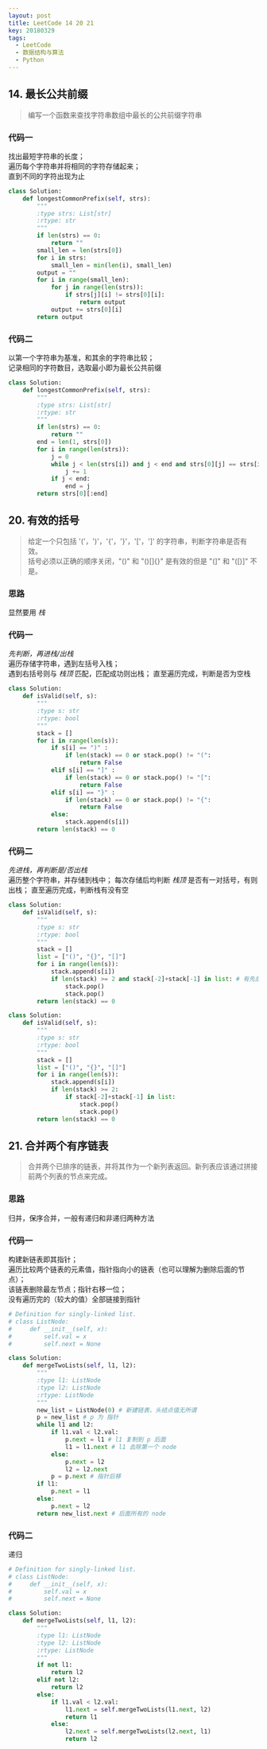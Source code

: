 ```yaml
---
layout: post
title: LeetCode 14 20 21
key: 20180329
tags: 
  - LeetCode
  - 数据结构与算法
  - Python
---
```


## 14. 最长公共前缀
> 编写一个函数来查找字符串数组中最长的公共前缀字符串

### 代码一
找出最短字符串的长度；  
遍历每个字符串并将相同的字符存储起来；  
直到不同的字符出现为止

```python
class Solution:
    def longestCommonPrefix(self, strs):
        """
        :type strs: List[str]
        :rtype: str
        """
        if len(strs) == 0:
            return ""
        small_len = len(strs[0])
        for i in strs:
            small_len = min(len(i), small_len)
        output = ""
        for i in range(small_len):
            for j in range(len(strs)):
                if strs[j][i] != strs[0][i]:
                    return output     
            output += strs[0][i]
        return output  
```

### 代码二
以第一个字符串为基准，和其余的字符串比较；  
记录相同的字符数目，选取最小即为最长公共前缀

```python
class Solution:
    def longestCommonPrefix(self, strs):
        """
        :type strs: List[str]
        :rtype: str
        """
        if len(strs) == 0:
            return ""
        end = len(1, strs[0])
        for i in range(len(strs)):
            j = 0
            while j < len(strs[i]) and j < end and strs[0][j] == strs[i][j]:
                j += 1
            if j < end:
                end = j
        return strs[0][:end]        
```

## 20. 有效的括号
> 给定一个只包括 '('，')'，'{'，'}'，'['，']' 的字符串，判断字符串是否有效。  
> 括号必须以正确的顺序关闭，"()" 和 "()[]{}" 是有效的但是 "(]" 和 "([)]" 不是。

### 思路
显然要用 _栈_

### 代码一 
_先判断，再进栈/出栈_  
遍历存储字符串，遇到左括号入栈；  
遇到右括号则与 _栈顶_ 匹配，匹配成功则出栈；
直至遍历完成，判断是否为空栈

```python
class Solution:
    def isValid(self, s):
        """
        :type s: str
        :rtype: bool
        """
        stack = []
        for i in range(len(s)):
            if s[i] == ")" :
                if len(stack) == 0 or stack.pop() != "(":
                    return False
            elif s[i] == "]" :
                if len(stack) == 0 or stack.pop() != "[":
                    return False
            elif s[i] == "}" :
                if len(stack) == 0 or stack.pop() != "{":
                    return False
            else:
                stack.append(s[i])
        return len(stack) == 0

```

### 代码二
_先进栈，再判断是/否出栈_  
遍历整个字符串，并存储到栈中；
每次存储后均判断 _栈顶_ 是否有一对括号，有则出栈；
直至遍历完成，判断栈有没有空

```python
class Solution:
    def isValid(self, s):
        """
        :type s: str
        :rtype: bool
        """
        stack = []
        list = ["()", "{}", "[]"]
        for i in range(len(s)):
            stack.append(s[i])
            if len(stack) >= 2 and stack[-2]+stack[-1] in list: # 有先后顺序，等于是两个 if
                stack.pop()
                stack.pop()           
        return len(stack) == 0   
```

```python
class Solution:
    def isValid(self, s):
        """
        :type s: str
        :rtype: bool
        """
        stack = []
        list = ["()", "{}", "[]"]
        for i in range(len(s)):
            stack.append(s[i])
            if len(stack) >= 2:
                if stack[-2]+stack[-1] in list:
                    stack.pop()
                    stack.pop()           
        return len(stack) == 0   
```

## 21. 合并两个有序链表
> 合并两个已排序的链表，并将其作为一个新列表返回。新列表应该通过拼接前两个列表的节点来完成。

### 思路
归并，保序合并，一般有递归和非递归两种方法

### 代码一
构建新链表即其指针；  
遍历比较两个链表的元素值，指针指向小的链表（也可以理解为删除后面的节点）；  
该链表删除最左节点；指针右移一位；  
没有遍历完的（较大的值）全部链接到指针

```python
# Definition for singly-linked list.
# class ListNode:
#     def __init__(self, x):
#         self.val = x
#         self.next = None

class Solution:
    def mergeTwoLists(self, l1, l2):
        """
        :type l1: ListNode
        :type l2: ListNode
        :rtype: ListNode
        """
        new_list = ListNode(0) # 新建链表，头结点值无所谓
        p = new_list # p 为 指针
        while l1 and l2:
            if l1.val < l2.val:
                p.next = l1 # l1 复制到 p 后面
                l1 = l1.next # l1 去除第一个 node
            else:
                p.next = l2 
                l2 = l2.next
            p = p.next # 指针后移
        if l1:
            p.next = l1
        else:
            p.next = l2
        return new_list.next # 后面所有的 node
```

### 代码二
递归

```python
# Definition for singly-linked list.
# class ListNode:
#     def __init__(self, x):
#         self.val = x
#         self.next = None

class Solution:
    def mergeTwoLists(self, l1, l2):
        """
        :type l1: ListNode
        :type l2: ListNode
        :rtype: ListNode
        """
        if not l1:
            return l2
        elif not l2:
            return l2
        else:
            if l1.val < l2.val:
                l1.next = self.mergeTwoLists(l1.next, l2)
                return l1
            else:
                l2.next = self.mergeTwoLists(l2.next, l1)
                return l2
```
